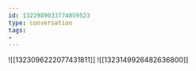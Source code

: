 ```yaml
---
id: 1322989033774059523
type: conversation
tags:
- 
---
```

![[1323096222077431811]]
![[1323149926482636800]]

